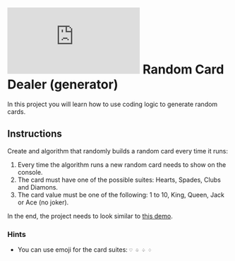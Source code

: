 # ![alt text](https://assets.breatheco.de/apis/img/images.php?blob&random&cat=icon&tags=breathecode,32)  Random Card Dealer (generator)

In this project you will learn how to use coding logic to generate random cards.

## Instructions

Create and algorithm that randomly builds a random card every time it runs:

1. Every time the algorithm runs a new random card needs to show on the console.
2. The card must have one of the possible suites: Hearts, Spades, Clubs and Diamons.
3. The card value must be one of the following: 1 to 10, King, Queen, Jack or Ace (no joker).

In the end, the project needs to look similar to [this demo](https://projects.breatheco.de/json?slug=random-card-python-cli&preview).

### Hints

- You can use emoji for the card suites: `♡ ♧ ♤ ♢`
